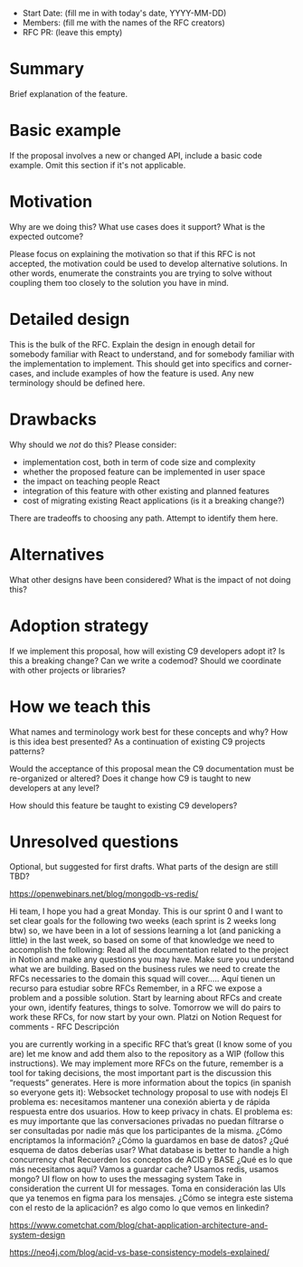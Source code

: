 - Start Date: (fill me in with today's date, YYYY-MM-DD)
- Members: (fill me with the names of the RFC creators)
- RFC PR: (leave this empty)

# Summary

Brief explanation of the feature.

# Basic example

If the proposal involves a new or changed API, include a basic code example.
Omit this section if it's not applicable.

# Motivation

Why are we doing this? What use cases does it support? What is the expected
outcome?

Please focus on explaining the motivation so that if this RFC is not accepted,
the motivation could be used to develop alternative solutions. In other words,
enumerate the constraints you are trying to solve without coupling them too
closely to the solution you have in mind.

# Detailed design

This is the bulk of the RFC. Explain the design in enough detail for somebody
familiar with React to understand, and for somebody familiar with the
implementation to implement. This should get into specifics and corner-cases,
and include examples of how the feature is used. Any new terminology should be
defined here.

# Drawbacks

Why should we *not* do this? Please consider:

- implementation cost, both in term of code size and complexity
- whether the proposed feature can be implemented in user space
- the impact on teaching people React
- integration of this feature with other existing and planned features
- cost of migrating existing React applications (is it a breaking change?)

There are tradeoffs to choosing any path. Attempt to identify them here.

# Alternatives

What other designs have been considered? What is the impact of not doing this?

# Adoption strategy

If we implement this proposal, how will existing C9 developers adopt it? Is
this a breaking change? Can we write a codemod? Should we coordinate with
other projects or libraries?

# How we teach this

What names and terminology work best for these concepts and why? How is this
idea best presented? As a continuation of existing C9 projects patterns?

Would the acceptance of this proposal mean the C9 documentation must be
re-organized or altered? Does it change how C9 is taught to new developers
at any level?

How should this feature be taught to existing C9 developers?

# Unresolved questions

Optional, but suggested for first drafts. What parts of the design are still
TBD?


https://openwebinars.net/blog/mongodb-vs-redis/

Hi team, I hope you had a great Monday. This is our sprint 0 and I want to set clear goals for the following two weeks (each sprint is 2 weeks long btw) so, we have been in a lot of sessions learning a lot (and panicking a little) in the last week, so based on some of that knowledge we need to accomplish the following:
Read all the documentation related to the project in Notion and make any questions you may have. Make sure you understand what we are building.
Based on the business rules we need to create the RFCs necessaries to the  domain this squad will cover…..
Aquí tienen un recurso para estudiar sobre RFCs
Remember, in a RFC we expose a problem and a possible solution. Start by learning about RFCs and create your own, identify features, things to solve. Tomorrow we will do pairs to work these RFCs, for now start by your own.
Platzi on Notion
Request for comments - RFC
Descripción


 you are currently working in a specific RFC that’s great (I know some of you are) let me know and add them also to the repository as a WIP (follow this instructions). We may implement more RFCs on the future, remember is a tool for taking decisions, the most important part is the discussion this “requests” generates.
Here is more information about the topics (in spanish so everyone gets it):
Websocket technology proposal to use with nodejs
El problema es: necesitamos mantener una conexión abierta y de rápida respuesta entre dos usuarios.
How to keep privacy in chats.
El problema es: es muy importante que las conversaciones privadas no puedan filtrarse o ser consultadas por nadie más que los participantes de la misma.
¿Cómo encriptamos la información? ¿Cómo la guardamos en base de datos? ¿Qué esquema de datos deberías usar?
What database is better to handle a high concurrency chat
Recuerden los conceptos de ACID y BASE
¿Qué es lo que más necesitamos aquí?
Vamos a guardar cache?
Usamos redis, usamos mongo?
UI flow on how to uses the messaging system
Take in consideration the current UI for messages.
Toma en consideración las UIs que ya tenemos en figma para los mensajes.
¿Cómo se integra este sistema con el resto de la aplicación? es algo como lo que vemos en linkedin?

https://www.cometchat.com/blog/chat-application-architecture-and-system-design


https://neo4j.com/blog/acid-vs-base-consistency-models-explained/